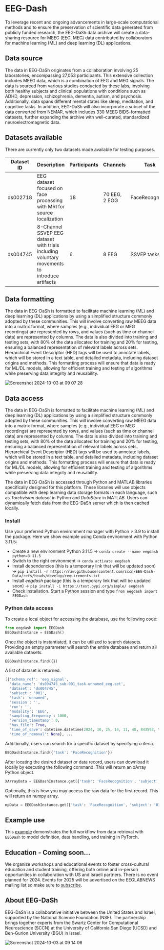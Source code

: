 # EEG-Dash
To leverage recent and ongoing advancements in large-scale computational methods and to ensure the preservation of scientific data generated from publicly funded research, the EEG-DaSh data archive will create a data-sharing resource for MEEG (EEG, MEG) data contributed by collaborators for machine learning (ML) and deep learning (DL) applications. 

## Data source
The data in EEG-DaSh originates from a collaboration involving 25 laboratories, encompassing 27,053 participants. This extensive collection includes MEEG data, which is a combination of EEG and MEG signals. The data is sourced from various studies conducted by these labs, involving both healthy subjects and clinical populations with conditions such as ADHD, depression, schizophrenia, dementia, autism, and psychosis. Additionally, data spans different mental states like sleep, meditation, and cognitive tasks. In addition, EEG-DaSh will also incorporate a subset of the data converted from NEMAR, which includes 330 MEEG BIDS-formatted datasets, further expanding the archive with well-curated, standardized neuroelectromagnetic data.

## Datasets available

There are currently only two datasets made available for testing purposes. 

| Dataset ID | Description                                                                                 | Participants | Channels        | Task            | NEMAR Link                                                                                      |
|------------|---------------------------------------------------------------------------------------------|--------------|-----------------|-----------------|------------------------------------------------------------------------------------------------|
| ds002718   | EEG dataset focused on face processing with MRI for source localization                     | 18           | 70 EEG, 2 EOG   | FaceRecognition | [NEMAR ds002718](https://nemar.org/dataexplorer/detail?dataset_id=ds002718)                    |
| ds004745   | 8-Channel SSVEP EEG dataset with trials including voluntary movements to introduce artifacts | 6            | 8 EEG           | SSVEP tasks     | [NEMAR ds004745](https://nemar.org/dataexplorer/detail?dataset_id=ds004745)                    |



## Data formatting
The data in EEG-DaSh is formatted to facilitate machine learning (ML) and deep learning (DL) applications by using a simplified structure commonly adopted by these communities. This will involve converting raw MEEG data into a matrix format, where samples (e.g., individual EEG or MEG recordings) are represented by rows, and values (such as time or channel data) are represented by columns. The data is also divided into training and testing sets, with 80% of the data allocated for training and 20% for testing, ensuring a balanced representation of relevant labels across sets. Hierarchical Event Descriptor (HED) tags will be used to annotate labels, which will be stored in a text table, and detailed metadata, including dataset origins and methods. This formatting process will ensure that data is ready for ML/DL models, allowing for efficient training and testing of algorithms while preserving data integrity and reusability.

![Screenshot 2024-10-03 at 09 07 28](https://github.com/user-attachments/assets/b30a79bb-0d94-410a-843c-44c3fcea01fc)

## Data access
The data in EEG-DaSh is formatted to facilitate machine learning (ML) and deep learning (DL) applications by using a simplified structure commonly adopted by these communities. This will involve converting raw MEEG data into a matrix format, where samples (e.g., individual EEG or MEG recordings) are represented by rows, and values (such as time or channel data) are represented by columns. The data is also divided into training and testing sets, with 80% of the data allocated for training and 20% for testing, ensuring a balanced representation of relevant labels across sets. Hierarchical Event Descriptor (HED) tags will be used to annotate labels, which will be stored in a text table, and detailed metadata, including dataset origins and methods. This formatting process will ensure that data is ready for ML/DL models, allowing for efficient training and testing of algorithms while preserving data integrity and reusability.

The data in EEG-DaSh is accessed through Python and MATLAB libraries specifically designed for this platform. These libraries will use objects compatible with deep learning data storage formats in each language, such as <i>Torchvision.dataset</i> in Python and <i>DataStore</i> in MATLAB. Users can dynamically fetch data from the EEG-DaSh server which is then cached locally. 

### Install
Use your preferred Python environment manager with Python > 3.9 to install the package. Here we show example using Conda environment with Python 3.11.5:
* Create a new environment Python 3.11.5 -> `conda create --name eegdash python=3.11.5`
* Switch to the right environment -> `conda activate eegdash`
* Install dependencies (this is a temporary link that will be updated soon) -> `pip install -r https://raw.githubusercontent.com/sccn/EEG-Dash-Data/refs/heads/develop/requirements.txt`
* Install _eegdash_ package (this is a temporary link that will be updated soon) -> `pip install -i https://test.pypi.org/simple/ eegdash`
* Check installation. Start a Python session and type `from eegdash import EEGDash`

### Python data access

To create a local object for accessing the database, use the following code:

```python
from eegdash import EEGDash
EEGDashInstance = EEGDash()
```

Once the object is instantiated, it can be utilized to search datasets. Providing an empty parameter will search the entire database and return all available datasets.

```python
EEGDashInstance.find({})
```
A list of dataset is returned.

```python
[{'schema_ref': 'eeg_signal',
  'data_name': 'ds004745_sub-001_task-unnamed_eeg.set',
  'dataset': 'ds004745',
  'subject': '001',
  'task': 'unnamed',
  'session': '',
  'run': '',
  'modality': 'EEG',
  'sampling_frequency': 1000,
  'version_timestamp': 0,
  'has_file': True,
  'time_of_save': datetime.datetime(2024, 10, 25, 14, 11, 48, 843593, tzinfo=datetime.timezone.utc),
  'time_of_removal': None}, ...

```

Additionally, users can search for a specific dataset by specifying criteria.

```python
EEGDashInstance.find({'task': 'FaceRecognition'})
```

After locating the desired dataset or data record, users can download it locally by executing the following command. This will return an xArray Python object.

```python
XArrayData = EEGDashInstance.get({'task': 'FaceRecognition', 'subject': '019'})
```

Optionally, this is how you may access the raw data for the first record. This will return an numpy array.

```python
npData = EEGDashInstance.get({'task': 'FaceRecognition', 'subject': '019'})[0].values
```

## Example use

This [example](tests/eegdash.ipynb) demonstrates the full workflow from data retrieval with `EEGDash` to model definition, data handling, and training in PyTorch.

## Education - Coming soon...

We organize workshops and educational events to foster cross-cultural education and student training, offering both online and in-person opportunities in collaboration with US and Israeli partners. There is no event planned for 2024. Events for 2025 will be advertised on the EEGLABNEWS mailing list so make sure to [subscribe](https://sccn.ucsd.edu/mailman/listinfo/eeglabnews).

## About EEG-DaSh

EEG-DaSh is a collaborative initiative between the United States and Israel, supported by the National Science Foundation (NSF). The partnership brings together experts from the Swartz Center for Computational Neuroscience (SCCN) at the University of California San Diego (UCSD) and Ben-Gurion University (BGU) in Israel. 

![Screenshot 2024-10-03 at 09 14 06](https://github.com/user-attachments/assets/327639d3-c3b4-46b1-9335-37803209b0d3)




